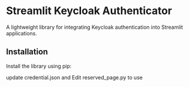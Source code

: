 # Streamlit Keycloak Authenticator

A lightweight library for integrating Keycloak authentication into Streamlit applications.

## Installation

Install the library using pip:

update credential.json and Edit reserved_page.py to use
